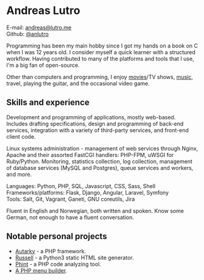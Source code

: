 # Andreas Lutro

E-mail: [andreas@lutro.me](mailto:andreas@lutro.me)  
Github: [@anlutro](https://github.com/anlutro)

Programming has been my main hobby since I got my hands on a book on C when I
was 12 years old. I consider myself a quick learner with a structured workflow.
Having contributed to many of the platforms and tools that I use, I'm a big fan
of open-source.

Other than computers and programming, I enjoy [movies](/movies)/TV shows,
[music](/music), travel, playing the guitar, and the occasional video game.

## Skills and experience

Development and programming of applications, mostly web-based. Includes drafting
specifications, design and programming of back-end services, integration with
a variety of third-party services, and front-end client code.

Linux systems administration - management of web services through Nginx, Apache
and their assorted FastCGI handlers: PHP-FPM, uWSGI for Ruby/Python. Monitoring,
statistics collection, log collection, management of database services (MySQL
and Postgres), queue services and workers, and more.

Languages: Python, PHP, SQL, Javascript, CSS, Sass, Shell  
Frameworks/platforms: Flask, Django, Angular, Laravel, Symfony  
Tools: Salt, Git, Vagrant, Ganeti, GNU coreutils, Jira

Fluent in English and Norwegian, both written and spoken. Know some German, not
enough to have a fluent conversation.

## Notable personal projects

- [Autarky](http://autarky.lutro.me) - a PHP framework.
- [Russell](https://github.com/anlutro/russell) - a Python3 static HTML site
  generator.
- [Phint](https://github.com/anlutro/phint) - a PHP code analyzing tool.
- [A PHP menu builder](https://github.com/anlutro/php-menu).
